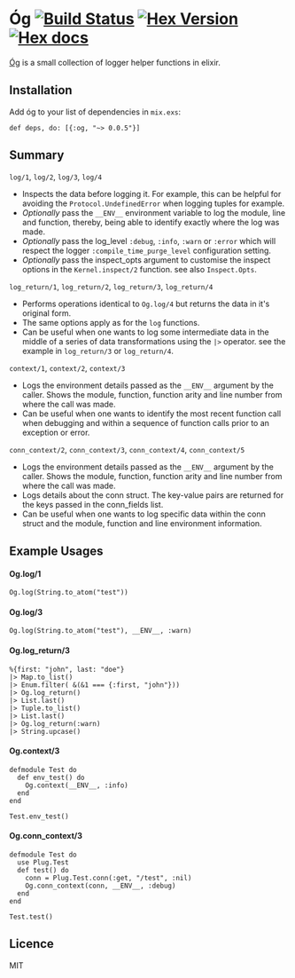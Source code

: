 # Óg [![Build Status](https://travis-ci.org/stephenmoloney/og.svg)](https://travis-ci.org/stephenmoloney/og) [![Hex Version](http://img.shields.io/hexpm/v/og.svg?style=flat)](https://hex.pm/packages/og) [![Hex docs](http://img.shields.io/badge/hex.pm-docs-green.svg?style=flat)](https://hexdocs.pm/og)

[Óg](http://hexdocs.pm/og/Og.html) is a small collection of logger helper functions in elixir.


## Installation

Add óg to your list of dependencies in `mix.exs`:

    def deps, do: [{:og, "~> 0.0.5"}]


## Summary


`log/1`, `log/2`, `log/3`, `log/4`

- Inspects the data before logging it. For example, this can be helpful for avoiding the `Protocol.UndefinedError`
when logging tuples for example.
- *Optionally* pass the  `__ENV__` environment variable to log the module, line and function, thereby,
being able to identify exactly where the log was made.
- *Optionally* pass the log_level `:debug`, `:info`, `:warn` or `:error` which will respect the
logger `:compile_time_purge_level` configuration setting.
- *Optionally* pass the inspect_opts argument to customise the inspect options in the `Kernel.inspect/2`
function. see also `Inspect.Opts`.


`log_return/1`, `log_return/2`, `log_return/3`, `log_return/4`

- Performs operations identical to `Og.log/4` but returns the data in it's original form.
- The same options apply as for the `log` functions.
- Can be useful when one wants to log some intermediate data in the middle of a series of
data transformations using the `|>` operator. see the example in `log_return/3` or `log_return/4`.


`context/1`, `context/2`, `context/3`

- Logs the environment details passed as the `__ENV__` argument by the caller. Shows the
module, function, function arity and line number from where the call was made.
- Can be useful when one wants to identify the most recent function call when debugging
and within a sequence of function calls prior to an exception or error.


`conn_context/2`, `conn_context/3`, `conn_context/4`, `conn_context/5`

- Logs the environment details passed as the `__ENV__` argument by the caller. Shows the
module, function, function arity and line number from where the call was made.
- Logs details about the conn struct. The key-value pairs are returned for the keys passed in
the conn_fields list.
- Can be useful when one wants to log specific data within the conn struct and the module,
function and line environment information.


## Example Usages

#### Og.log/1

    Og.log(String.to_atom("test"))


#### Og.log/3

    Og.log(String.to_atom("test"), __ENV__, :warn)


#### Og.log_return/3

    %{first: "john", last: "doe"}
    |> Map.to_list()
    |> Enum.filter( &(&1 === {:first, "john"}))
    |> Og.log_return()
    |> List.last()
    |> Tuple.to_list()
    |> List.last()
    |> Og.log_return(:warn)
    |> String.upcase()


#### Og.context/3

    defmodule Test do
      def env_test() do
        Og.context(__ENV__, :info)
      end
    end

    Test.env_test()


#### Og.conn_context/3

    defmodule Test do
      use Plug.Test
      def test() do
        conn = Plug.Test.conn(:get, "/test", :nil)
        Og.conn_context(conn, __ENV__, :debug)
      end
    end

    Test.test()


## Licence

MIT
